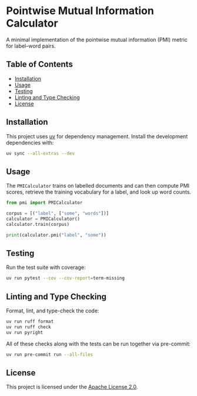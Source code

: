 # Pointwise Mutual Information Calculator

A minimal implementation of the pointwise mutual information (PMI) metric for
label–word pairs.

## Table of Contents
- [Installation](#installation)
- [Usage](#usage)
- [Testing](#testing)
- [Linting and Type Checking](#linting-and-type-checking)
- [License](#license)

## Installation
This project uses [uv](https://github.com/astral-sh/uv) for dependency management.
Install the development dependencies with:

```bash
uv sync --all-extras --dev
```

## Usage
The `PMICalculator` trains on labelled documents and can then compute PMI
scores, retrieve the training vocabulary for a label, and look up word counts.

```python
from pmi import PMICalculator

corpus = [("label", ["some", "words"])]
calculator = PMICalculator()
calculator.train(corpus)

print(calculator.pmi("label", "some"))
```

## Testing
Run the test suite with coverage:

```bash
uv run pytest --cov --cov-report=term-missing
```

## Linting and Type Checking
Format, lint, and type-check the code:

```bash
uv run ruff format
uv run ruff check
uv run pyright
```

All of these checks along with the tests can be run together via pre-commit:

```bash
uv run pre-commit run --all-files
```

## License

This project is licensed under the
[Apache License 2.0](https://www.apache.org/licenses/LICENSE-2.0).
